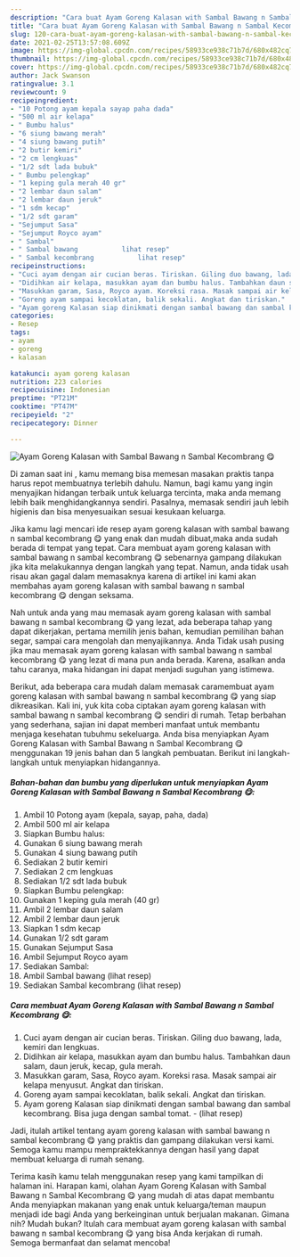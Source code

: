 ```yaml
---
description: "Cara buat Ayam Goreng Kalasan with Sambal Bawang n Sambal Kecombrang 😋 Sederhana Untuk Jualan"
title: "Cara buat Ayam Goreng Kalasan with Sambal Bawang n Sambal Kecombrang 😋 Sederhana Untuk Jualan"
slug: 120-cara-buat-ayam-goreng-kalasan-with-sambal-bawang-n-sambal-kecombrang-sederhana-untuk-jualan
date: 2021-02-25T13:57:08.609Z
image: https://img-global.cpcdn.com/recipes/58933ce938c71b7d/680x482cq70/ayam-goreng-kalasan-with-sambal-bawang-n-sambal-kecombrang-😋-foto-resep-utama.jpg
thumbnail: https://img-global.cpcdn.com/recipes/58933ce938c71b7d/680x482cq70/ayam-goreng-kalasan-with-sambal-bawang-n-sambal-kecombrang-😋-foto-resep-utama.jpg
cover: https://img-global.cpcdn.com/recipes/58933ce938c71b7d/680x482cq70/ayam-goreng-kalasan-with-sambal-bawang-n-sambal-kecombrang-😋-foto-resep-utama.jpg
author: Jack Swanson
ratingvalue: 3.1
reviewcount: 9
recipeingredient:
- "10 Potong ayam kepala sayap paha dada"
- "500 ml air kelapa"
- " Bumbu halus"
- "6 siung bawang merah"
- "4 siung bawang putih"
- "2 butir kemiri"
- "2 cm lengkuas"
- "1/2 sdt lada bubuk"
- " Bumbu pelengkap"
- "1 keping gula merah 40 gr"
- "2 lembar daun salam"
- "2 lembar daun jeruk"
- "1 sdm kecap"
- "1/2 sdt garam"
- "Sejumput Sasa"
- "Sejumput Royco ayam"
- " Sambal"
- " Sambal bawang           lihat resep"
- " Sambal kecombrang           lihat resep"
recipeinstructions:
- "Cuci ayam dengan air cucian beras. Tiriskan. Giling duo bawang, lada, kemiri dan lengkuas."
- "Didihkan air kelapa, masukkan ayam dan bumbu halus. Tambahkan daun salam, daun jeruk, kecap, gula merah."
- "Masukkan garam, Sasa, Royco ayam. Koreksi rasa. Masak sampai air kelapa menyusut. Angkat dan tiriskan."
- "Goreng ayam sampai kecoklatan, balik sekali. Angkat dan tiriskan."
- "Ayam goreng Kalasan siap dinikmati dengan sambal bawang dan sambal kecombrang. Bisa juga dengan sambal tomat.           (lihat resep)"
categories:
- Resep
tags:
- ayam
- goreng
- kalasan

katakunci: ayam goreng kalasan 
nutrition: 223 calories
recipecuisine: Indonesian
preptime: "PT21M"
cooktime: "PT47M"
recipeyield: "2"
recipecategory: Dinner

---
```



![Ayam Goreng Kalasan with Sambal Bawang n Sambal Kecombrang 😋](https://img-global.cpcdn.com/recipes/58933ce938c71b7d/680x482cq70/ayam-goreng-kalasan-with-sambal-bawang-n-sambal-kecombrang-😋-foto-resep-utama.jpg)

Di zaman  saat ini , kamu memang bisa memesan masakan praktis tanpa harus repot membuatnya terlebih dahulu. Namun, bagi kamu yang ingin menyajikan hidangan terbaik untuk keluarga tercinta, maka anda memang lebih baik menghidangkannya sendiri. Pasalnya, memasak sendiri jauh lebih higienis dan bisa menyesuaikan sesuai kesukaan keluarga.

Jika kamu lagi mencari ide resep ayam goreng kalasan with sambal bawang n sambal kecombrang 😋 yang enak dan mudah dibuat,maka anda sudah berada di tempat yang tepat. Cara membuat ayam goreng kalasan with sambal bawang n sambal kecombrang 😋  sebenarnya gampang dilakukan jika kita melakukannya dengan langkah yang tepat. Namun, anda tidak usah risau akan gagal dalam memasaknya 
karena di artikel ini kami akan membahas ayam goreng kalasan with sambal bawang n sambal kecombrang 😋 dengan seksama.  



Nah untuk anda yang mau memasak ayam goreng kalasan with sambal bawang n sambal kecombrang 😋 yang lezat, ada beberapa tahap yang dapat dikerjakan, pertama memilih jenis bahan, kemudian pemilihan bahan segar, sampai cara mengolah dan menyajikannya. Anda Tidak usah pusing jika mau memasak ayam goreng kalasan with sambal bawang n sambal kecombrang 😋 yang lezat di mana pun anda berada. Karena, asalkan anda  tahu caranya, maka hidangan ini dapat menjadi suguhan yang istimewa.

Berikut, ada beberapa cara mudah dalam memasak caramembuat ayam goreng kalasan with sambal bawang n sambal kecombrang 😋 yang siap dikreasikan. Kali ini, yuk kita coba ciptakan ayam goreng kalasan with sambal bawang n sambal kecombrang 😋 sendiri di rumah. Tetap berbahan yang sederhana, sajian ini dapat memberi manfaat untuk membantu menjaga kesehatan tubuhmu sekeluarga. Anda bisa menyiapkan Ayam Goreng Kalasan with Sambal Bawang n Sambal Kecombrang 😋 menggunakan 19 jenis bahan dan 5 langkah pembuatan. Berikut ini langkah-langkah untuk menyiapkan hidangannya.

<!--inarticleads1-->

##### Bahan-bahan dan bumbu yang diperlukan untuk menyiapkan Ayam Goreng Kalasan with Sambal Bawang n Sambal Kecombrang 😋:

1. Ambil 10 Potong ayam (kepala, sayap, paha, dada)
1. Ambil 500 ml air kelapa
1. Siapkan  Bumbu halus:
1. Gunakan 6 siung bawang merah
1. Gunakan 4 siung bawang putih
1. Sediakan 2 butir kemiri
1. Sediakan 2 cm lengkuas
1. Sediakan 1/2 sdt lada bubuk
1. Siapkan  Bumbu pelengkap:
1. Gunakan 1 keping gula merah (40 gr)
1. Ambil 2 lembar daun salam
1. Ambil 2 lembar daun jeruk
1. Siapkan 1 sdm kecap
1. Gunakan 1/2 sdt garam
1. Gunakan Sejumput Sasa
1. Ambil Sejumput Royco ayam
1. Sediakan  Sambal:
1. Ambil  Sambal bawang           (lihat resep)
1. Sediakan  Sambal kecombrang           (lihat resep)




<!--inarticleads2-->

##### Cara membuat Ayam Goreng Kalasan with Sambal Bawang n Sambal Kecombrang 😋:

1. Cuci ayam dengan air cucian beras. Tiriskan. Giling duo bawang, lada, kemiri dan lengkuas.
1. Didihkan air kelapa, masukkan ayam dan bumbu halus. Tambahkan daun salam, daun jeruk, kecap, gula merah.
1. Masukkan garam, Sasa, Royco ayam. Koreksi rasa. Masak sampai air kelapa menyusut. Angkat dan tiriskan.
1. Goreng ayam sampai kecoklatan, balik sekali. Angkat dan tiriskan.
1. Ayam goreng Kalasan siap dinikmati dengan sambal bawang dan sambal kecombrang. Bisa juga dengan sambal tomat. -           (lihat resep)




Jadi, itulah artikel tentang  ayam goreng kalasan with sambal bawang n sambal kecombrang 😋  yang praktis dan gampang dilakukan versi kami. Semoga kamu mampu mempraktekkannya dengan hasil yang dapat membuat keluarga di rumah senang. 

Terima kasih kamu telah menggunakan resep yang kami tampilkan di halaman ini. Harapan kami, olahan  Ayam Goreng Kalasan with Sambal Bawang n Sambal Kecombrang 😋 yang mudah di atas dapat membantu Anda menyiapkan makanan yang enak untuk keluarga/teman maupun menjadi ide bagi Anda yang berkeinginan untuk berjualan makanan. Gimana nih? Mudah bukan? Itulah cara membuat ayam goreng kalasan with sambal bawang n sambal kecombrang 😋 yang bisa Anda kerjakan di rumah. Semoga bermanfaat dan selamat mencoba!

